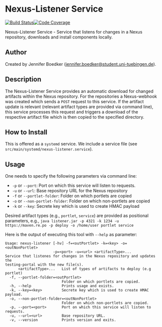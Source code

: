 # Nexus-Listener Service

[![Build Status](https://travis-ci.com/qbicsoftware/nexus-listener-service.svg?branch=development)](https://travis-ci.com/qbicsoftware/nexus-listener-service)[![Code Coverage]( https://codecov.io/gh/qbicsoftware/nexus-listener-service/branch/development/graph/badge.svg)](https://codecov.io/gh/qbicsoftware/nexus-listener-service)

Nexus-Listener Service - Service that listens for changes in a Nexus repository, downloads and install components locally.

## Author
Created by Jennifer Boedker (jennifer.boedker@student.uni-tuebingen.de).

## Description

The Nexus-Listener Service provides an automatic download for changed artifacts within the Nexus repository.
For the repositories a Nexus-webhook was created which sends a `POST` request to this service.
If the artifact update is relevant (relevant artifact types are provided via command line), this service processes this request and triggers a download of the respective artifact file which is then copied to the specified directory.


## How to Install
This is offered as a `systemd` service. We include a service file (see `src/main/systemd/nexus-listener.service`).

## Usage
One needs to specify the following parameters via command line:

  + `-p` or `--port`: Port on which this service will listen to requests.
  + `-u` or `--url`: Base repository URL for the Nexus repository
  + `-f` or `--portlet-folder`: Folder on which portlets are copied
  + `-o` or `--non-portlet-folder`: Folder on which non-portlets are copied
  + `-k` or `--key`:  Secrete key which is used to create HMAC payload

Desired artifact types (e.g., `portlet`, `service`) are provided as positional parameters, e.g., `java listener.jar -p 4321 -k 1234 -u https://maven.re.po -p deploy -o /home/user portlet service`

Here is the output of executing this tool with `--help` as parameter:

```
Usage: nexus-listener [-hv] -f=<outPortlet> -k=<key> -o=<outNonPortlet>
                      -p=<port> -u=<url> <artifactType>...
Service that listenes for changes in the Nexus repository and updates the
testing-portal with the new file(s).
      <artifactType>...   List of types of artifacts to deploy (e.g portlet)
  -f, --portlet-folder=<outPortlet>
                          Folder on which portlets are copied.
  -h, --help              Prints usage and exists.
  -k, --key=<key>         Secrete key which is used to create HMAC payload.
  -o, --non-portlet-folder=<outNonPortlet>
                          Folder on which non-portlets are copied.
  -p, --port=<port>       Port on which this service will listen to requests.
  -u, --url=<url>         Base repository URL.
  -v, --version           Prints version and exits.
```

